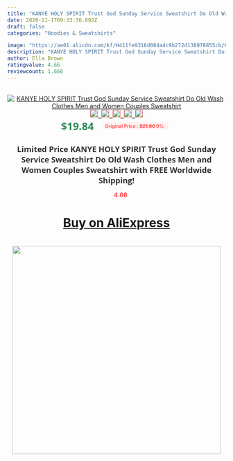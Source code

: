 ```yaml
---
title: "KANYE HOLY SPIRIT Trust God Sunday Service Sweatshirt Do Old Wash Clothes Men and Women Couples Sweatshirt"
date: 2020-11-1T09:33:36.892Z
draft: false
categories: "Hoodies & Sweatshirts"

image: "https://ae01.alicdn.com/kf/H411fe9316d084a4c9b272d138978855cb/KANYE-HOLY-SPIRIT-Trust-God-Sunday-Service-Sweatshirt-Do-Old-Wash-Clothes-Men-and-Women-Couples.jpg"
description: "KANYE HOLY SPIRIT Trust God Sunday Service Sweatshirt Do Old Wash Clothes Men and Women Couples Sweatshirt"
author: Ella Brown
ratingvalue: 4.66
reviewcount: 1.666
---
```

<br>
<div style="text-align: center;">
<a href="https://s.click.aliexpress.com/e/_AgETa9" target="_blank" rel="nofollow noopener noreferrer"><img alt="KANYE HOLY SPIRIT Trust God Sunday Service Sweatshirt Do Old Wash Clothes Men and Women Couples Sweatshirt" class="magnifier-image" src="https://ae01.alicdn.com/kf/H411fe9316d084a4c9b272d138978855cb/KANYE-HOLY-SPIRIT-Trust-God-Sunday-Service-Sweatshirt-Do-Old-Wash-Clothes-Men-and-Women-Couples.jpg_640x640.jpg">
<br>
<img style="border:1px solid salmon" src="https://ae01.alicdn.com/kf/H411fe9316d084a4c9b272d138978855cb/KANYE-HOLY-SPIRIT-Trust-God-Sunday-Service-Sweatshirt-Do-Old-Wash-Clothes-Men-and-Women-Couples.jpg_120x120.jpg">&nbsp;&nbsp;<img style="border:1px solid salmon" src="https://ae01.alicdn.com/kf/H7b50ca539b4b4ec8af02a7d1d45741cfn/KANYE-HOLY-SPIRIT-Trust-God-Sunday-Service-Sweatshirt-Do-Old-Wash-Clothes-Men-and-Women-Couples.jpg_120x120.jpg">&nbsp;&nbsp;<img style="border:1px solid salmon" src="https://ae01.alicdn.com/kf/Hcf901b8532644779896c4be1950ee4a9j/KANYE-HOLY-SPIRIT-Trust-God-Sunday-Service-Sweatshirt-Do-Old-Wash-Clothes-Men-and-Women-Couples.jpg_120x120.jpg">&nbsp;&nbsp;<img style="border:1px solid salmon" src="https://ae01.alicdn.com/kf/Hdaffc0bdc01243898add60f6a12830990/KANYE-HOLY-SPIRIT-Trust-God-Sunday-Service-Sweatshirt-Do-Old-Wash-Clothes-Men-and-Women-Couples.jpg_120x120.jpg">&nbsp;&nbsp;<img style="border:1px solid salmon" src="https://ae01.alicdn.com/kf/H6b21e53bfe9d4faa98f3cece41700d4fJ/KANYE-HOLY-SPIRIT-Trust-God-Sunday-Service-Sweatshirt-Do-Old-Wash-Clothes-Men-and-Women-Couples.jpg_120x120.jpg"></a></div><br0>
<div style="text-align: center;"><span style="background-color: white; border: 0px; box-sizing: border-box; color: seagreen; display: inline-block; font-family: &quot;open sans&quot; , &quot;arial&quot; , &quot;helvetica&quot; , sans-serif , &quot;heiti&quot;; font-size: 24px; font-stretch: inherit; font-weight: 700; line-height: inherit; margin: 0px 10px 0px 0px; padding: 0px; vertical-align: middle;">$19.84 </span>
<span style="background: rgb(255 , 241 , 241); border-radius: 3px; border: 0px; box-sizing: border-box; color: #ff4747; display: inline-block; font-family: inherit; font-size: 12px; font-stretch: inherit; font-style: inherit; font-variant: inherit; font-weight: 600; line-height: inherit; margin: 0px; padding: 2px 5px; transform: scale(0.9); vertical-align: middle;">Original Price : <b style="text-decoration: line-through;">$21.80 </b> 9%&nbsp;&nbsp;</span></div>
<h1 style="color: #333333; display: inline-block; font-family: &quot;open sans&quot; , &quot;arial&quot; , &quot;helvetica&quot; , sans-serif , &quot;heiti&quot;; font-size: 18px; font-stretch: inherit; font-weight: 700; text-align: center;">Limited Price KANYE HOLY SPIRIT Trust God Sunday Service Sweatshirt Do Old Wash Clothes Men and Women Couples Sweatshirt with FREE Worldwide Shipping!</h1>
<div style="color: #ff4747; text-align: center;">
<img src="https://4.bp.blogspot.com/-M0ZcTcb-5uY/XleCXlxnR4I/AAAAAAAAAEc/OrjgMkXV1oMQFaCRZj5HQwOCBcu3w1FegCPcBGAYYCw/s1600/star.png" style="height: 15px;">&nbsp;<b>4.66</b></div>
<div class="button_cont" align="center"><a class="buynow_a" href="https://s.click.aliexpress.com/e/_AgETa9" target="_blank" rel="nofollow noopener noreferrer"><H1>Buy on AliExpress</H1></a></div><br>
<div class="separator" style="clear: both; text-align: center;">
<img src="https://lh3.googleusercontent.com/-pTy5HemUv9M/XlePHvY0dAI/AAAAAAAAAE4/0nX5iRUoIWY8eMW9Dpxeirr157OZliDIgCLcBGAsYHQ/s1600/badge.gif" width="480">
</div>
